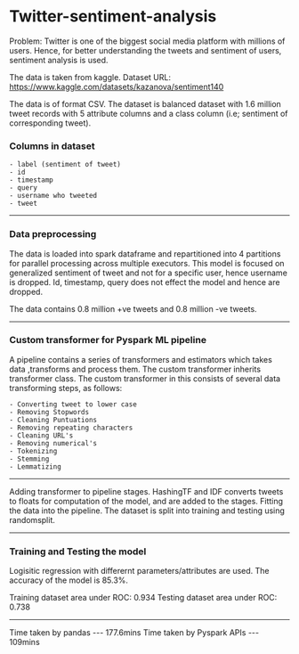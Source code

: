 # Twitter-sentiment-analysis

Problem: Twitter is one of the biggest social media platform with millions of users. Hence, for better understanding the tweets and sentiment of users, sentiment analysis is used.

The data is taken from kaggle.
Dataset URL: <https://www.kaggle.com/datasets/kazanova/sentiment140>

The data is of format CSV.
The dataset is balanced dataset with 1.6 million tweet records with 5 attribute columns and a class column (i.e; sentiment of corresponding tweet).

### Columns in dataset

    - label (sentiment of tweet)
    - id
    - timestamp
    - query
    - username who tweeted
    - tweet

---------------------------------------------------------------------------------------------------------------------------------

### Data preprocessing

The data is loaded into spark dataframe and repartitioned into 4 partitions for parallel processing across multiple executors.
This model is focused on generalized sentiment of tweet and not for a specific user, hence username is dropped.
Id, timestamp, query does not effect the model and hence are dropped.

The data contains 0.8 million +ve tweets and 0.8 million -ve tweets.

---------------------------------------------------------------------------------------------------------------------------------

### Custom transformer for Pyspark ML pipeline

A pipeline contains a series of transformers and estimators which takes data ,transforms and process them.
The custom transformer inherits transformer class.
The custom transformer in this consists of several data transforming steps, as follows:

    - Converting tweet to lower case
    - Removing Stopwords
    - Cleaning Puntuations
    - Removing repeating characters
    - Cleaning URL's
    - Removing numerical's
    - Tokenizing
    - Stemming
    - Lemmatizing

---------------------------------------------------------------------------------------------------------------------------------

Adding transformer to pipeline stages.
HashingTF and IDF converts tweets to floats for computation of the model, and are added to the stages.
Fitting the data into the pipeline.
The dataset is split into training and testing using randomsplit.

---------------------------------------------------------------------------------------------------------------------------------

### Training and Testing the model

Logisitic regression with differernt parameters/attributes are used.
The accuracy of the model is 85.3%.

Training dataset area under ROC: 0.934
Testing dataset area under ROC: 0.738

---------------------------------------------------------------------------------------------------------------------------------

Time taken by pandas --- 177.6mins
Time taken by Pyspark APIs --- 109mins
